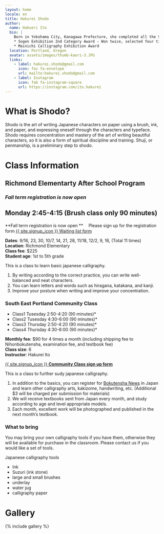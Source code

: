 ```yaml
---
layout: home
locale: en
title: Hakurei Shodo
author:
  name: Hakueri Ito
  bio: |
    Born in Yokohama City, Kanagawa Prefecture, she completed all the Shodo courses in elementary and middle school. After moving to Portland, Oregon in 2011, she started learning calligraphy again, studying under master Daigo Sekko. Since 2020, she has studied under master Futo Suzuki, the representative of Bokutensha in Japan. She has been featured in many exhibitions and continues to learn to make further progress.
    * Sogen Exhibition 2nd Category Award - Won twice, selected four times
    * Mainichi Calligraphy Exhibition Award
  location: Portland, Oregon
  avatar: assets/images/thumb-kaori-3.JPG
  links:
    - label: hakurei.shodo@gmail.com
      icon: fas fa-envelope
      url: mailto:hakurei.shodo@gmail.com
    - label: Instagram
      icon: fab fa-instagram-square
      url: https://instagram.com/ito.hakurei
---
```


# What is Shodo?
Shodo is the art of writing Japanese characters on paper using a brush, ink, and paper, and expressing oneself through the characters and typeface. Shodo requires concentration and mastery of the art of writing beautiful characters, so it is also a form of spiritual discipline and training. Shuji, or penmanship, is a preliminary step to shodo.

# Class Information

## Richmond Elementarty After School Program
### *Fall term registration is now open*  

## Monday 2:45-4:15 (Brush class only 90 minutes) 
**Fall term registration is now open **  　Please sign up for the registration form [{{ site.signup_icon }} Waiting list form](https://docs.google.com/forms/d/1m9Asc5tfKCkMtscqlSD7JfYN6GXaJ1crfabXgyyfQMs/edit#response=ACYDBNj_N8lUHBlhOI8-LJxs3nCb10TWffFelpTB9-3wRgWsqNxskaUNImw3aJxOKw_K8K0)  
  
**Dates**:   9/16, 23, 30, 10/7, 14, 21, 28, 11/18, 12/2, 9, 16, (Total 11 times)  
**Location**: Richmond Elementary  
**Class fee**: $225  
**Student age**: 1st to 5th grade  
 


This is a class to learn basic japanese calligraphy.

1. By writing according to the correct practice, you can write well-balanced and neat characters.
1. You can learn letters and words such as hiragana, katakana, and kanji.
1. Improve your posture when writing and improve your concentration.

### South East Portland Community Class
* Class1 Tusesday 2:50-4:20 (90 minutes)*  
* Class2 Tusesday 4:30-6:00 (90 minutes)* 
* Class3 Thursday 2:50-4:20 (90 minutes)* 
* Class4 Thursday 4:30-6:00 (90 minutes)*  

**Monthly fee**: $90 for 4 times a month (including shipping fee to Nihonbokutensha, examination fee, and textbook fee)  
**Class size**: 6  
**Instructor**: Hakurei Ito

[{{ site.signup_icon }} **Community Class sign up form**](https://docs.google.com/forms/d/e/1FAIpQLScurAdwcBXua-8XVPtv0IQVKDor9nW6C7T8IkEdIVvplwct5w/viewform?usp=sf_link)

This is a class to further sudy japanese calligraphy.

1. In addition to the basics, you can register for [Bokutensha News](https://bokutensha.com) in Japan and learn other calligraphy arts, kakizome, handwriting, etc. (Additional $3 will be charged per submission for materials)
1. We will receive textbooks sent from Japan every month, and study according to age and level appropriate models.
1. Each month, excellent work will be photographed and published in the next month’s textbook.

### What to bring
You may bring your own calligraphy tools if you have them, otherwise they will be available for purchase in the classroom. Please contact us if you would like a set of tools.

Japanese calligraphy tools
* Ink
* Suzuri (ink stone)
* large and small brushes
* underlay
* water jug
* calligraphy paper


# Gallery

{% include gallery %}
